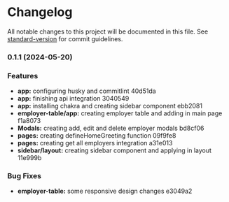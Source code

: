 # Changelog

All notable changes to this project will be documented in this file. See [standard-version](https://github.com/conventional-changelog/standard-version) for commit guidelines.

### 0.1.1 (2024-05-20)


### Features

* **app:** configuring husky and commitlint 40d51da
* **app:** finishing api integration 3040549
* **app:** installing chakra and creating sidebar component ebb2081
* **employer-table/app:** creating employer table and adding in main page f1a8073
* **Modals:** creating add, edit and delete employer modals bd8cf06
* **pages:** creating defineHomeGreeting function 09f9fe8
* **pages:** creating get all employers integration a31e013
* **sidebar/layout:** creating sidebar component and applying in layout 11e999b


### Bug Fixes

* **employer-table:** some responsive design changes e3049a2
